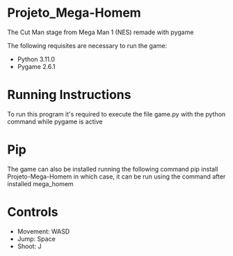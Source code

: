 # Projeto_Mega-Homem
The Cut Man stage from Mega Man 1 (NES) remade with pygame

The following requisites are necessary to run the game:
* Python 3.11.0
* Pygame 2.6.1

# Running Instructions
To run this program it's required to execute the file game.py
with the python command
while pygame is active

# Pip
The game can also be installed running the following command
    pip install Projeto-Mega-Homem
in which case, it can be run using the command after installed
    mega_homem

# Controls
* Movement: WASD
* Jump: Space
* Shoot: J
